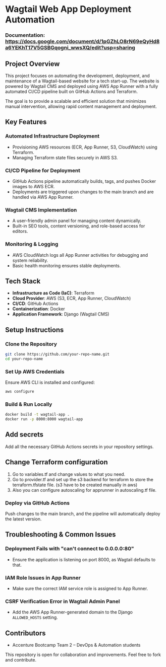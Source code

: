 # Wagtail Web App Deployment Automation

### Documentation: https://docs.google.com/document/d/1pGZhLO8rN69eQyHd8a6YEKhT17V5GSBGqogni_wwsXQ/edit?usp=sharing

## Project Overview
This project focuses on automating the development, deployment, and maintenance of a Wagtail-based website for a tech start-up. The website is powered by Wagtail CMS and deployed using AWS App Runner with a fully automated CI/CD pipeline built on GitHub Actions and Terraform.

The goal is to provide a scalable and efficient solution that minimizes manual intervention, allowing rapid content management and deployment.

## Key Features
### Automated Infrastructure Deployment
- Provisioning AWS resources (ECR, App Runner, S3, CloudWatch) using Terraform.
- Managing Terraform state files securely in AWS S3.

### CI/CD Pipeline for Deployment
- GitHub Actions pipeline automatically builds, tags, and pushes Docker images to AWS ECR.
- Deployments are triggered upon changes to the main branch and are handled via AWS App Runner.

### Wagtail CMS Implementation
- A user-friendly admin panel for managing content dynamically.
- Built-in SEO tools, content versioning, and role-based access for editors.

### Monitoring & Logging
- AWS CloudWatch logs all App Runner activities for debugging and system reliability.
- Basic health monitoring ensures stable deployments.

## Tech Stack
- **Infrastructure as Code (IaC)**: Terraform
- **Cloud Provider**: AWS (S3, ECR, App Runner, CloudWatch)
- **CI/CD**: GitHub Actions
- **Containerization**: Docker
- **Application Framework**: Django (Wagtail CMS)

## Setup Instructions
### Clone the Repository
```bash
git clone https://github.com/your-repo-name.git
cd your-repo-name
```

### Set Up AWS Credentials
Ensure AWS CLI is installed and configured:
```bash
aws configure
```

### Build & Run Locally
```bash
docker build -t wagtail-app .
docker run -p 8000:8000 wagtail-app
```
## Add secrets
Add all the necessary GitHub Actions secrets in your repository settings.

## Change Terraform configuration
1. Go to variables.tf and change values to what you need.
2. Go to provider.tf and set up the s3 backend for terraform to store the terraform.tfstate file. (s3 have to be created manually in aws)
3. Also you can configure autoscaling for apprunner in autoscaling.tf file.

### Deploy via GitHub Actions
Push changes to the main branch, and the pipeline will automatically deploy the latest version.

## Troubleshooting & Common Issues
### Deployment Fails with "can't connect to 0.0.0.0:80"
- Ensure the application is listening on port 8000, as Wagtail defaults to that.

### IAM Role Issues in App Runner
- Make sure the correct IAM service role is assigned to App Runner.

### CSRF Verification Error in Wagtail Admin Panel
- Add the AWS App Runner-generated domain to the Django `ALLOWED_HOSTS` setting.

## Contributors
- Accenture Bootcamp Team 2 – DevOps & Automation students

This repository is open for collaboration and improvements. Feel free to fork and contribute.
